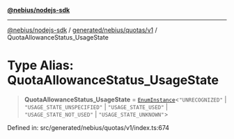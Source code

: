 [**@nebius/nodejs-sdk**](../../../../../README.md)

---

[@nebius/nodejs-sdk](../../../../../README.md) / [generated/nebius/quotas/v1](../README.md) / QuotaAllowanceStatus_UsageState

# Type Alias: QuotaAllowanceStatus_UsageState

> **QuotaAllowanceStatus_UsageState** = [`EnumInstance`](../../../../../runtime/protos/enum/type-aliases/EnumInstance.md)\<`"UNRECOGNIZED"` \| `"USAGE_STATE_UNSPECIFIED"` \| `"USAGE_STATE_USED"` \| `"USAGE_STATE_NOT_USED"` \| `"USAGE_STATE_UNKNOWN"`\>

Defined in: src/generated/nebius/quotas/v1/index.ts:674
